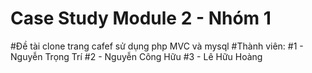 # Case Study Module 2 - Nhóm 1

#Đề tài clone trang cafef sử dụng php MVC và mysql
#Thành viên:
#1 - Nguyễn Trọng Trí
#2 - Nguyễn Công Hữu
#3 - Lê Hữu Hoàng 

